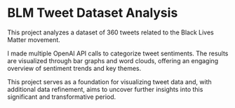 # BLM Tweet Dataset Analysis

This project analyzes a dataset of 360 tweets related to the Black Lives Matter movement. 

I made multiple OpenAI API calls to categorize tweet sentiments. The results are visualized through bar graphs and word clouds, offering an engaging overview of sentiment trends and key themes. 

This project serves as a foundation for visualizing tweet data and, with additional data refinement, aims to uncover further insights into this significant and transformative period.
